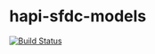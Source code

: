# hapi-sfdc-models

[![Build Status](https://travis-ci.org/fourq/hapi-sfdc-models.svg)](https://travis-ci.org/fourq/hapi-sfdc-models)
